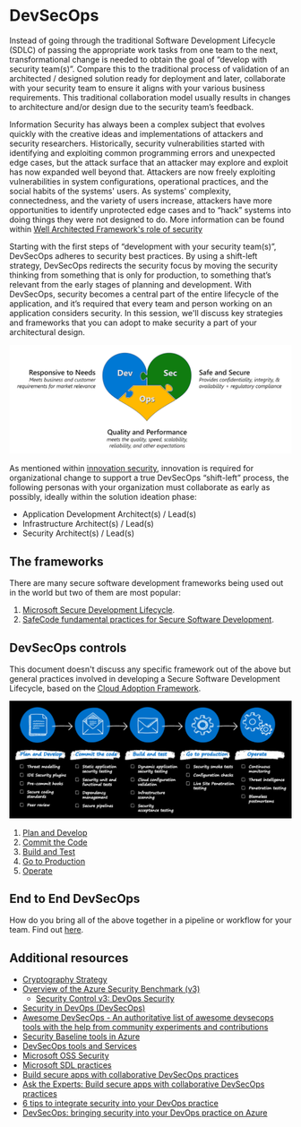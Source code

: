 # DevSecOps

Instead of going through the traditional Software Development Lifecycle (SDLC) of passing the appropriate work tasks from one team to the next, transformational change is needed to obtain the goal of “develop with security team(s)”. Compare this to the traditional process of validation of an architected / designed solution ready for deployment and later, collaborate with your security team to ensure it aligns with your various business requirements. This traditional collaboration model usually results in changes to architecture and/or design due to the security team’s feedback.

Information Security has always been a complex subject that evolves quickly with the creative ideas and implementations of attackers and security researchers. Historically, security vulnerabilities started with identifying and exploiting common programming errors and unexpected edge cases, but the attack surface that an attacker may explore and exploit has now expanded well beyond that. Attackers are now freely exploiting vulnerabilities in system configurations, operational practices, and the social habits of the systems' users. As systems' complexity, connectedness, and the variety of users increase, attackers have more opportunities to identify unprotected edge cases and to “hack” systems into doing things they were not designed to do. More information can be found within [Well Architected Framework's role of security](https://docs.microsoft.com/azure/architecture/framework/security/overview)

Starting with the first steps of “development with your security team(s)”, DevSecOps adheres to security best practices. By using a shift-left strategy, DevSecOps redirects the security focus by moving the security thinking from something that is only for production, to something that’s relevant from the early stages of planning and development. With DevSecOps, security becomes a central part of the entire lifecycle of the application, and it’s required that every team and person working on an application considers security. In this session, we'll discuss key strategies and frameworks that you can adopt to make security a part of your architectural design.

![innovation security devsecops team collaboration](./media/devsecops-heart.png)

As mentioned within [innovation security](https://docs.microsoft.com/azure/cloud-adoption-framework/secure/innovation-security), innovation is required for organizational change to support a true DevSecOps “shift-left” process, the following personas with your organization must collaborate as early as possibly, ideally within the solution ideation phase:

 - Application Development Architect(s) / Lead(s)
 - Infrastructure Architect(s) / Lead(s)
 - Security Architect(s) / Lead(s)

## The frameworks

There are many secure software development frameworks being used out in the world but two of them are most popular:
1. [Microsoft Secure Development Lifecycle](https://www.microsoft.com/securityengineering/sdl/practices).
1. [SafeCode fundamental practices for Secure Software Development](https://safecode.org/uncategorized/fundamental-practices-secure-software-development).

## DevSecOps controls

This document doesn't discuss any specific framework out of the above but general practices involved in developing a Secure Software Development Lifecycle, based on the [Cloud Adoption Framework](https://docs.microsoft.com/azure/cloud-adoption-framework/secure/devsecops-controls).

![DevSecOps Controls](./media/devsecops-controls.png)

1. [Plan and Develop](./1-plan-develop.md)
1. [Commit the Code](./2-commit.md)
1. [Build and Test](./3-build-test.md)
1. [Go to Production](./4-goto-production.md)
1. [Operate](./5-operate.md)

## End to End DevSecOps

How do you bring all of the above together in a pipeline or workflow for your team. Find out [here](EndToEnd.md).

## Additional resources

- [Cryptography Strategy](./CryptographyStrategy.md)
- [Overview of the Azure Security Benchmark (v3)](https://docs.microsoft.com/security/benchmark/azure/overview)
  - [Security Control v3: DevOps Security](https://docs.microsoft.com/security/benchmark/azure/security-controls-v3-devops-security)
- [Security in DevOps (DevSecOps)](https://docs.microsoft.com/devops/operate/security-in-devops)
- [Awesome DevSecOps - An authoritative list of awesome devsecops tools with the help from community experiments and contributions](https://github.com/devsecops/awesome-devsecops)
- [Security Baseline tools in Azure](https://docs.microsoft.com/azure/cloud-adoption-framework/govern/security-baseline/toolchain)
- [DevSecOps tools and Services](https://azure.microsoft.com/solutions/devsecops/#overview)
- [Microsoft OSS Security](https://www.microsoft.com/securityengineering/opensource/?activetab=security+analysis%3aprimaryr3)
- [Microsoft SDL practices](https://www.microsoft.com/securityengineering/sdl/practices)
- [Build secure apps with collaborative DevSecOps practices](https://myignite.microsoft.com/sessions/0c2b0490-1e47-4144-a569-20632ea53661?source=sessions)
- [Ask the Experts: Build secure apps with collaborative DevSecOps practices](https://myignite.microsoft.com/sessions/114eeb34-9bb8-4798-bc3c-f179ec2d05e2?source=sessions)
- [6 tips to integrate security into your DevOps practice](https://azure.microsoft.com/mediahandler/files/resourcefiles/6-tips-to-integrate-security-into-your-devops-practices/DevSecOps_Report_Tips_D6_fm.pdf)
- [DevSecOps: bringing security into your DevOps practice on Azure](https://docs.microsoft.com/shows/Azure-Enablement/DevSecOps-bringing-security-into-your-DevOps-practice-on-Azure)